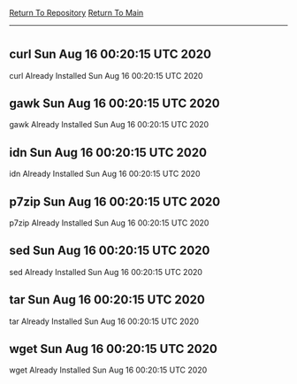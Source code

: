 [Return To Repository](https://github.com/deathbybandaid/piholeparser/)
[Return To Main](https://github.com/deathbybandaid/piholeparser/blob/master/RecentRunLogs/Mainlog.md)
____________________________________
# 
## curl Sun Aug 16 00:20:15 UTC 2020
curl Already Installed Sun Aug 16 00:20:15 UTC 2020
## gawk Sun Aug 16 00:20:15 UTC 2020
gawk Already Installed Sun Aug 16 00:20:15 UTC 2020
## idn Sun Aug 16 00:20:15 UTC 2020
idn Already Installed Sun Aug 16 00:20:15 UTC 2020
## p7zip Sun Aug 16 00:20:15 UTC 2020
p7zip Already Installed Sun Aug 16 00:20:15 UTC 2020
## sed Sun Aug 16 00:20:15 UTC 2020
sed Already Installed Sun Aug 16 00:20:15 UTC 2020
## tar Sun Aug 16 00:20:15 UTC 2020
tar Already Installed Sun Aug 16 00:20:15 UTC 2020
## wget Sun Aug 16 00:20:15 UTC 2020
wget Already Installed Sun Aug 16 00:20:15 UTC 2020
